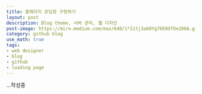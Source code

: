 ```yaml
---
title: 홈페이지 로딩창 구현하기
layout: post
description: Blog theme, 서버 관리, 웹 디자인
post-image: https://miro.medium.com/max/640/1*2itj3a68Yg76E8OfOe2O6A.gif
category: github blog
use_math: true
tags:
- web designer
- blog
- github
- loading page
---
```


...작성중